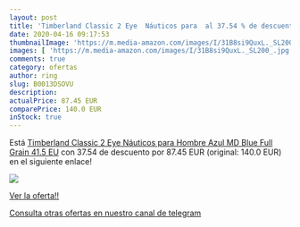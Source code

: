 ```yaml
---
layout: post
title: 'Timberland Classic 2 Eye  Náuticos para  al 37.54 % de descuento'
date: 2020-04-16 09:17:53
thumbnailImage: 'https://m.media-amazon.com/images/I/31B8si9QuxL._SL200_.jpg'
images: [ 'https://m.media-amazon.com/images/I/31B8si9QuxL._SL200_.jpg' ]
comments: true
category: ofertas
author: ring
slug: B0013DSOVU
description:
actualPrice: 87.45 EUR
comparePrice: 140.0 EUR
inStock: true
---
```


Está [Timberland Classic 2 Eye  Náuticos para Hombre  Azul  MD Blue Full Grain   41.5 EU](https://www.amazon.com/dp/B0013DSOVU/?tag=redken08-20) con 37.54 de descuento por 87.45 EUR (original: 140.0 EUR) en el siguiente enlace!

[![](https://m.media-amazon.com/images/I/31B8si9QuxL._SL200_.jpg)](https://www.amazon.com/dp/B0013DSOVU/?tag=redken08-20)

[Ver la oferta!!](https://www.amazon.com/dp/B0013DSOVU/?tag=redken08-20)

[Consulta otras ofertas en nuestro canal de telegram](https://t.me/s/ofertas25)
